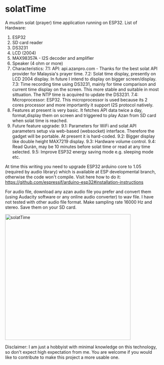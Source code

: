 # solatTime
A muslim solat (prayer) time application running on ESP32. 
List of Hardware:
1. ESP32
2. SD card reader 
3. DS3231
4. LCD (2004)
5. MAX98357A - I2S decoder and amplifier
6. Speaker (4 ohm or more)
7. Characteristics:
 7.1: API: api.azanpro.com - Thanks for the best solat API provider for Malaysia's prayer time.
 7.2: Solat time display, presently on LCD 2004 display. In future I intend to display on bigger screen/display.
 7.3: Time recording time using DS3231, mainly for time comparison and current time display on the screen. This more stable and suitable in most sittuation. The NTP time is acquired to update the DS3231.
 7.4: Microprocessor: ESP32. This microprocessor is used because its 2 cores processor and more importantly it support I2S protocol natively.
 8. Features at present is very basic. It fetches API data twice a day, format,display them on screen and triggered to play Azan from SD card when solat time is reached.
 9. Future feature upgrade:
  9.1: Parameters for WiFi and solat API parameters setup via web-based (websocket) interface. Therefore the gadget will be portable. At present it is hard-coded.
  9.2: Bigger display like double height MAX7219 display.
  9.3: Hardware volume control.
  9.4: Read Qurán, may be 10 minutes before solat time or read at any time selected.
  9.5: Improve ESP32 energy saving mode e.g. sleeping mode etc.
 
 At time this writing you need to upgrade ESP32 arduino core to 1.05 (required by audio library) which is available at ESP developmental branch, otherwise the
 code won't compile. Visit here how to do it:  https://github.com/espressif/arduino-esp32#installation-instructions
 
 For audio file, download any azan audio file you prefer and convert them (using Audacity software or any online audio converter) to wav file. I have not tested
 with other audio file format. Make sampling rate 16000 Hz and stereo. Save them on your SD card.
 
<img width="411" alt="solatTime" src="https://user-images.githubusercontent.com/78830805/107587834-7532cb00-6c3d-11eb-9ca3-d12b0ef0e7d6.png">
 
Disclaimer:
I am just a hobbyist with minimal knowledge on this technology, so don't expect high expectation from me. You are welcome if you would like to contribute to make this project a more usable one.

